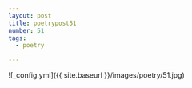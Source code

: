 ```yaml
---
layout: post
title: poetrypost51
number: 51
tags:
  - poetry

---
```




![_config.yml]({{ site.baseurl }}/images/poetry/51.jpg)

